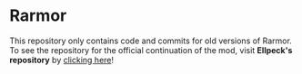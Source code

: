 # Rarmor

This repository only contains code and commits for old versions of Rarmor. To see the repository for the official continuation of the mod, visit **Ellpeck's repository** by [clicking here](https://github.com/Ellpeck/Rarmor)!
